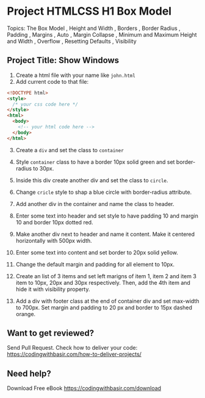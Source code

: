 # Project HTMLCSS H1 Box Model

Topics: The Box Model
, Height and Width
, Borders
, Border Radius
, Padding
, Margins
, Auto
, Margin Collapse
, Minimum and Maximum Height and Width
, Overflow
, Resetting Defaults
, Visibility

## Project Title: Show Windows

1. Create a html file with your name like `john.html`
2. Add current code to that file:

```html
<!DOCTYPE html>
<style>
  /* your css code here */
</style>
<html>
  <body>
    <!-- your html code here -->
  </body>
</html>
```

3. Create a `div` and set the class to `container`

4. Style `container` class to have a border 10px solid green and set border-radius to 30px.

5. Inside this div create another div and set the class to `circle`.

6. Change `cricle` style to shap a blue circle with border-radius attribute.

7. Add another div in the container and name the class to header.

8. Enter some text into header and set style to have padding 10 and margin 10 and border 10px dotted red.

9. Make another div next to header and name it content. Make it centered horizontally with 500px width.

10. Enter some text into content and set border to 20px solid yellow.

11. Change the default margin and padding for all element to 10px.

12. Create an list of 3 items and set left marigns of item 1, item 2 and item 3 item to 10px, 20px and 30px respectively. Then, add the 4th item and hide it with visibility property.

13. Add a div with footer class at the end of container div and set max-width to 700px. Set margin and padding to 20 px and border to 15px dashed orange.

## Want to get reviewed?

Send Pull Request. Check how to deliver your code: https://codingwithbasir.com/how-to-deliver-projects/

## Need help?

Download Free eBook https://codingwithbasir.com/download
